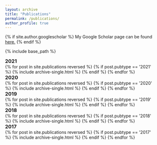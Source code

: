 ```yaml
---
layout: archive
title: "Publications"
permalink: /publications/
author_profile: true
---
```


{% if site.author.googlescholar %}
  My Google Scholar page can be found <u><a href="{{site.author.googlescholar}}">here</a>.</u>
{% endif %}

{% include base_path %}

<h3 style="margin: 0; line-height:20px;">2021</h3>
{% for post in site.publications reversed %}
  {% if post.pubtype == '2021' %}
      {% include archive-single.html %}
  {% endif %}
{% endfor %}

<h3 style="margin: 0; line-height:20px;">2020</h3>
{% for post in site.publications reversed %}
  {% if post.pubtype == '2020' %}
      {% include archive-single.html %}
  {% endif %}
{% endfor %}

<h3 style="margin: 0; line-height:20px;">2019</h3>
{% for post in site.publications reversed %}
  {% if post.pubtype == '2019' %}
      {% include archive-single.html %}
  {% endif %}
{% endfor %}


<h3 style="margin: 0; line-height:20px;">2018</h3>
{% for post in site.publications reversed %}
  {% if post.pubtype == '2018' %}
      {% include archive-single.html %}
  {% endif %}
{% endfor %}


<h3 style="margin: 0; line-height:20px;">2017</h3>
{% for post in site.publications reversed %}
  {% if post.pubtype == '2017' %}
      {% include archive-single.html %}
  {% endif %}
{% endfor %}